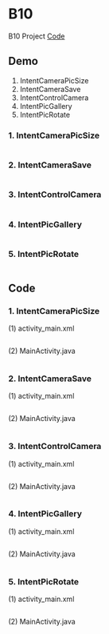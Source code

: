 # B10

B10 Project [Code](https://github.com/CodeMercs/ariod-ho-book/tree/master/Code/B10)


## Demo

1. IntentCameraPicSize
2. IntentCameraSave
3. IntentControlCamera
4. IntentPicGallery
5. IntentPicRotate

### 1. IntentCameraPicSize

![]()


### 2. IntentCameraSave

![]()


### 3. IntentControlCamera

![]()


### 4. IntentPicGallery

![]()


### 5. IntentPicRotate

![]()


## Code

### 1. IntentCameraPicSize

(1) activity_main.xml

```

```


(2) MainActivity.java

```

```


### 2. IntentCameraSave

(1) activity_main.xml

```

```


(2) MainActivity.java

```

```


### 3. IntentControlCamera

(1) activity_main.xml

```

```


(2) MainActivity.java

```

```


### 4. IntentPicGallery

(1) activity_main.xml

```

```


(2) MainActivity.java

```

```


### 5. IntentPicRotate

(1) activity_main.xml

```

```

(2) MainActivity.java

```

```


